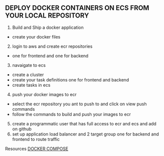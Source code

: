 ## DEPLOY DOCKER CONTAINERS ON ECS FROM YOUR LOCAL REPOSITORY 
1. Build and Ship a docker application
- create your docker files
  
2. login to aws and create ecr repositories
- one for frontend and one for backend
  
3. navaigate to ecs
- create a cluster
- create your task definitions one for frontend and backend
- create tasks in ecs
  
4. push your docker images to ecr
- select the ecr repository you ant to push to and click on view push commands
- follow the commands to build and push your images to ecr
  
5. create a programmatic user that has  full access to ecr and ecs and add on github
6. set up application load balancer and 2 target group one for backend and frontend 
  to route traffic 









Resources
[DOCKER COMPOSE](https://www.docker.com/blog/docker-compose-from-local-to-amazon-ecs/#:~:text=For%20deploying%20a%20Compose%20file,of%20Docker%20Compose%20should%20work.)
